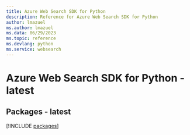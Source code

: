 ```yaml
---
title: Azure Web Search SDK for Python
description: Reference for Azure Web Search SDK for Python
author: lmazuel
ms.author: lmazuel
ms.data: 06/29/2023
ms.topic: reference
ms.devlang: python
ms.service: websearch
---
```

# Azure Web Search SDK for Python - latest
## Packages - latest
[!INCLUDE [packages](web-search-index.md)]
